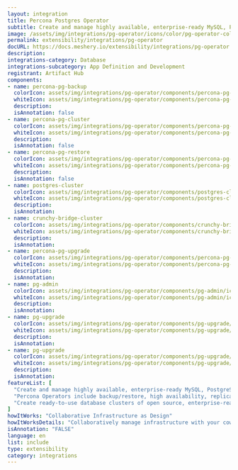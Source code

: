 ```yaml
---
layout: integration
title: Percona Postgres Operator
subtitle: Create and manage highly available, enterprise-ready MySQL, PostgreSQL, and MongoDB clusters on Kubernetes.
image: /assets/img/integrations/pg-operator/icons/color/pg-operator-color.svg
permalink: extensibility/integrations/pg-operator
docURL: https://docs.meshery.io/extensibility/integrations/pg-operator
description: 
integrations-category: Database
integrations-subcategory: App Definition and Development
registrant: Artifact Hub
components: 
- name: percona-pg-backup
  colorIcon: assets/img/integrations/pg-operator/components/percona-pg-backup/icons/color/percona-pg-backup-color.svg
  whiteIcon: assets/img/integrations/pg-operator/components/percona-pg-backup/icons/white/percona-pg-backup-white.svg
  description: 
  isAnnotation: false
- name: percona-pg-cluster
  colorIcon: assets/img/integrations/pg-operator/components/percona-pg-cluster/icons/color/percona-pg-cluster-color.svg
  whiteIcon: assets/img/integrations/pg-operator/components/percona-pg-cluster/icons/white/percona-pg-cluster-white.svg
  description: 
  isAnnotation: false
- name: percona-pg-restore
  colorIcon: assets/img/integrations/pg-operator/components/percona-pg-restore/icons/color/percona-pg-restore-color.svg
  whiteIcon: assets/img/integrations/pg-operator/components/percona-pg-restore/icons/white/percona-pg-restore-white.svg
  description: 
  isAnnotation: false
- name: postgres-cluster
  colorIcon: assets/img/integrations/pg-operator/components/postgres-cluster/icons/color/postgres-cluster-color.svg
  whiteIcon: assets/img/integrations/pg-operator/components/postgres-cluster/icons/white/postgres-cluster-white.svg
  description: 
  isAnnotation: 
- name: crunchy-bridge-cluster
  colorIcon: assets/img/integrations/pg-operator/components/crunchy-bridge-cluster/icons/color/crunchy-bridge-cluster-color.svg
  whiteIcon: assets/img/integrations/pg-operator/components/crunchy-bridge-cluster/icons/white/crunchy-bridge-cluster-white.svg
  description: 
  isAnnotation: 
- name: percona-pg-upgrade
  colorIcon: assets/img/integrations/pg-operator/components/percona-pg-upgrade/icons/color/percona-pg-upgrade-color.svg
  whiteIcon: assets/img/integrations/pg-operator/components/percona-pg-upgrade/icons/white/percona-pg-upgrade-white.svg
  description: 
  isAnnotation: 
- name: pg-admin
  colorIcon: assets/img/integrations/pg-operator/components/pg-admin/icons/color/pg-admin-color.svg
  whiteIcon: assets/img/integrations/pg-operator/components/pg-admin/icons/white/pg-admin-white.svg
  description: 
  isAnnotation: 
- name: pg-upgrade
  colorIcon: assets/img/integrations/pg-operator/components/pg-upgrade/icons/color/pg-upgrade-color.svg
  whiteIcon: assets/img/integrations/pg-operator/components/pg-upgrade/icons/white/pg-upgrade-white.svg
  description: 
  isAnnotation: 
- name: pg-upgrade
  colorIcon: assets/img/integrations/pg-operator/components/pg-upgrade/icons/color/pg-upgrade-color.svg
  whiteIcon: assets/img/integrations/pg-operator/components/pg-upgrade/icons/white/pg-upgrade-white.svg
  description: 
  isAnnotation: 
featureList: [
  "Create and manage highly available, enterprise-ready MySQL, PostgreSQL, and MongoDB clusters on Kubernetes.",
  "Percona Operators include backup/restore, high availability, replication, sharding, logging features and more.",
  "Create ready-to-use database clusters of open source, enterprise-ready versions of MySQL, MongoDB, and PostgreSQL, created and supported by the Percona team."
]
howItWorks: "Collaborative Infrastructure as Design"
howItWorksDetails: "Collaboratively manage infrastructure with your coworkers synchronously sharing the same designs."
isAnnotation: "FALSE"
language: en
list: include
type: extensibility
category: integrations
---
```

